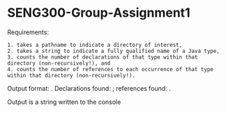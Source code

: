 # SENG300-Group-Assignment1

Requirements:

    1. takes a pathname to indicate a directory of interest,
    2. takes a string to indicate a fully qualified name of a Java type,
    3. counts the number of declarations of that type within that directory (non-recursively!), and
    4. counts the number of references to each occurrence of that type within that directory (non-recursively!).

Output format:
<type>. Declarations found: <count>; references found: <count>. 

Output is a string written to the console
